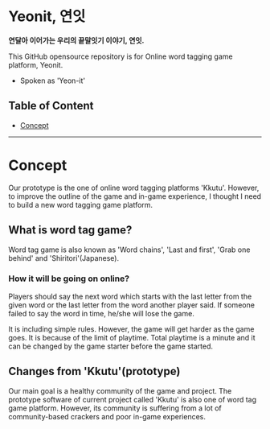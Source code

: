 # Yeonit, 연잇

**연달아 이어가는 우리의 끝말잇기 이야기, 연잇.**

This GitHub opensource repository is for Online word tagging game platform, Yeonit.

- Spoken as 'Yeon-it'

## Table of Content

- [Concept](#Concept)

---

# Concept

Our prototype is the one of online word tagging platforms 'Kkutu'. However, to improve the outline of the game and in-game experience, I thought I need to build a new word tagging game platform.

## What is word tag game?

Word tag game is also known as 'Word chains', 'Last and first', 'Grab one behind' and 'Shiritori'(Japanese).

### How it will be going on online?

Players should say the next word which starts with the last letter from the given word or the last letter from the word another player said. If someone failed to say the word in time, he/she will lose the game.

It is including simple rules. However, the game will get harder as the game goes. It is because of the limit of playtime. Total playtime is a minute and it can be changed by the game starter before the game started.

## Changes from 'Kkutu'(prototype)

Our main goal is a healthy community of the game and project. The prototype software of current project called 'Kkutu' is also one of word tag game platform. However, its community is suffering from a lot of community-based crackers and poor in-game experiences.
